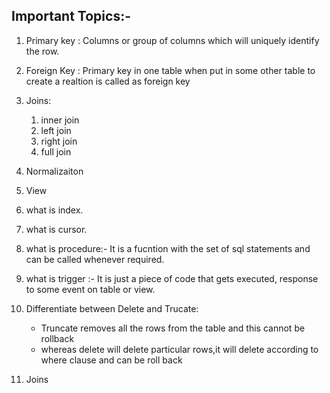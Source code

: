 
## Important Topics:-

1. Primary key : Columns or group of columns which will uniquely identify the row.

2. Foreign Key : Primary key in one table when put in some other table to create a realtion is called as foreign key
3. Joins: 
	1. inner join
	2. left join
	3. right join
	4. full join
4. Normalizaiton
5. View
6. what is index.
7. what is cursor.
8. what is procedure:- It is a fucntion with the set of sql statements and can be called whenever required.
9. what is trigger :- It is just a piece of code that gets executed, response to some event on table or view.
10. Differentiate between Delete and Trucate:
	* Truncate removes all the rows from the table and this cannot be rollback
	* whereas delete will delete particular rows,it will delete according to where clause and can be roll back


11. Joins



